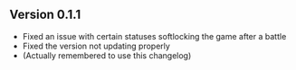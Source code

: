 ## Version 0.1.1
- Fixed an issue with certain statuses softlocking the game after a battle
- Fixed the version not updating properly
- (Actually remembered to use this changelog)
